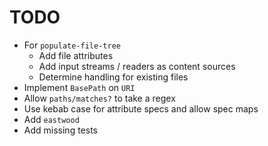 TODO
====

* For `populate-file-tree`
  * Add file attributes
  * Add input streams / readers as content sources
  * Determine handling for existing files
* Implement `BasePath` on `URI`
* Allow `paths/matches?` to take a regex
* Use kebab case for attribute specs and allow spec maps 
* Add `eastwood`
* Add missing tests